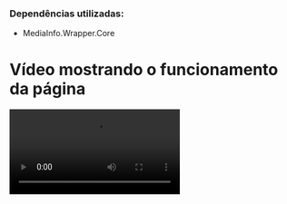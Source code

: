 ### Dependências utilizadas:
- MediaInfo.Wrapper.Core

# Vídeo mostrando o funcionamento da página

![](/utils/video.mp4)

